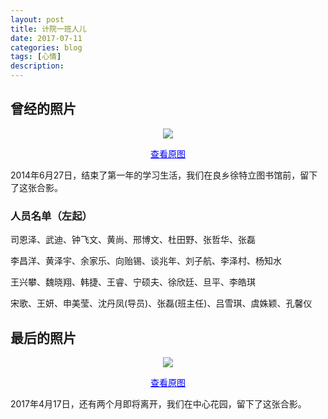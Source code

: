 ```yaml
---
layout: post
title: 计院一班人儿
date: 2017-07-11
categories: blog
tags: [心情]
description:
---
```

## 曾经的照片

<center>
    <p><img src="{{ site.baseurl }}/gallary/all_of_us/lr/2014-06-27-all-of-07011301.jpg" align="center"></p>
	<a href="{{ site.baseurl }}/gallary/all_of_us/hr/2014-06-27-all-of-07011301.jpg" title="Jump to the source Image." target="_blank" style="color: blue">查看原图</a>
</center>

2014年6月27日，结束了第一年的学习生活，我们在良乡徐特立图书馆前，留下了这张合影。

### 人员名单（左起）

司恩泽、武迪、钟飞文、黄尚、邢博文、杜田野、张哲华、张磊

李昌洋、黄泽宇、余家乐、向贻锡、谈兆年、刘子航、李泽村、杨知水

王兴攀、魏晓翔、韩捷、王睿、宁硕夫、徐欣廷、旦平、李皓琪

宋歌、王妍、申美莹、沈丹凤(导员)、张磊(班主任)、吕雪琪、虞姝颖、孔馨仪

## 最后的照片

<center>
    <p><img src="{{ site.baseurl }}/gallary/all_of_us/lr/2017-04-17-all-of-07111301.jpg" align="center"></p>
	<a href="{{ site.baseurl }}/gallary/all_of_us/hr/2017-04-17-all-of-07111301.jpg" title="Jump to the source Image." target="_blank" style="color: blue">查看原图</a>
</center>

2017年4月17日，还有两个月即将离开，我们在中心花园，留下了这张合影。